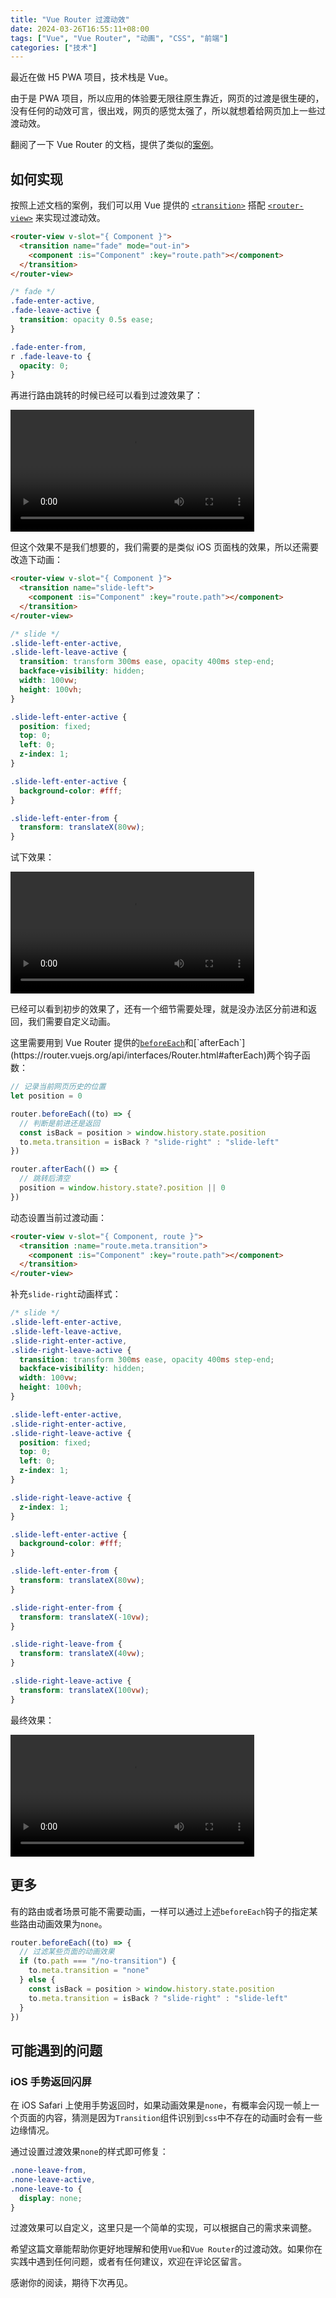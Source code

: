 ```yaml
---
title: "Vue Router 过渡动效"
date: 2024-03-26T16:55:11+08:00
tags: ["Vue", "Vue Router", "动画", "CSS", "前端"]
categories: ["技术"]
---
```


最近在做 H5 PWA 项目，技术栈是 Vue。

由于是 PWA 项目，所以应用的体验要无限往原生靠近，网页的过渡是很生硬的，没有任何的动效可言，很出戏，网页的感觉太强了，所以就想着给网页加上一些过渡动效。

翻阅了一下 Vue Router 的文档，提供了类似的[案例](https://router.vuejs.org/guide/advanced/transitions.html)。

## 如何实现

按照上述文档的案例，我们可以用 Vue 提供的 [`<transition>`](https://vuejs.org/guide/built-ins/transition.html) 搭配 [`<router-view>`](https://router.vuejs.org/guide/advanced/router-view-slot.html) 来实现过渡动效。

```html
<router-view v-slot="{ Component }">
  <transition name="fade" mode="out-in">
    <component :is="Component" :key="route.path"></component>
  </transition>
</router-view>
```

```css
/* fade */
.fade-enter-active,
.fade-leave-active {
  transition: opacity 0.5s ease;
}

.fade-enter-from,
r .fade-leave-to {
  opacity: 0;
}
```

再进行路由跳转的时候已经可以看到过渡效果了：

<video controls style="width: min(calc(100vw - 28px), 390px);">
  <source src="https://p.madcodelife.com/blog/2024/03/efff01316cea7426d21639f67ab8cf4a.mov" type="video/mp4">
</video>

但这个效果不是我们想要的，我们需要的是类似 iOS 页面栈的效果，所以还需要改造下动画：

```html
<router-view v-slot="{ Component }">
  <transition name="slide-left">
    <component :is="Component" :key="route.path"></component>
  </transition>
</router-view>
```

```css
/* slide */
.slide-left-enter-active,
.slide-left-leave-active {
  transition: transform 300ms ease, opacity 400ms step-end;
  backface-visibility: hidden;
  width: 100vw;
  height: 100vh;
}

.slide-left-enter-active {
  position: fixed;
  top: 0;
  left: 0;
  z-index: 1;
}

.slide-left-enter-active {
  background-color: #fff;
}

.slide-left-enter-from {
  transform: translateX(80vw);
}
```

试下效果：

<video controls style="width: min(calc(100vw - 28px), 390px);">
  <source src="https://p.madcodelife.com/blog/2024/03/c19c1f8f550097cca5e2a694f3d1c269.mov" type="video/mp4">
</video>

已经可以看到初步的效果了，还有一个细节需要处理，就是没办法区分前进和返回，我们需要自定义动画。

这里需要用到 Vue Router 提供的[`beforeEach`]('https://router.vuejs.org/api/interfaces/Router.html#beforeEach')和[`afterEach`](https://router.vuejs.org/api/interfaces/Router.html#afterEach)两个钩子函数：

```javascript
// 记录当前网页历史的位置
let position = 0

router.beforeEach((to) => {
  // 判断是前进还是返回
  const isBack = position > window.history.state.position
  to.meta.transition = isBack ? "slide-right" : "slide-left"
})

router.afterEach(() => {
  // 跳转后清空
  position = window.history.state?.position || 0
})
```

动态设置当前过渡动画：

```html
<router-view v-slot="{ Component, route }">
  <transition :name="route.meta.transition">
    <component :is="Component" :key="route.path"></component>
  </transition>
</router-view>
```

补充`slide-right`动画样式：

```css
/* slide */
.slide-left-enter-active,
.slide-left-leave-active,
.slide-right-enter-active,
.slide-right-leave-active {
  transition: transform 300ms ease, opacity 400ms step-end;
  backface-visibility: hidden;
  width: 100vw;
  height: 100vh;
}

.slide-left-enter-active,
.slide-right-enter-active,
.slide-right-leave-active {
  position: fixed;
  top: 0;
  left: 0;
  z-index: 1;
}

.slide-right-leave-active {
  z-index: 1;
}

.slide-left-enter-active {
  background-color: #fff;
}

.slide-left-enter-from {
  transform: translateX(80vw);
}

.slide-right-enter-from {
  transform: translateX(-10vw);
}

.slide-right-leave-from {
  transform: translateX(40vw);
}

.slide-right-leave-active {
  transform: translateX(100vw);
}
```

最终效果：

<video controls style="width: min(calc(100vw - 28px), 390px);">
  <source src="https://p.madcodelife.com/blog/2024/03/b22079812a48a20bd5f96d8cb099e387.mov" type="video/mp4">
</video>

## 更多

有的路由或者场景可能不需要动画，一样可以通过上述`beforeEach`钩子的指定某些路由动画效果为`none`。

```javascript
router.beforeEach((to) => {
  // 过滤某些页面的动画效果
  if (to.path === "/no-transition") {
    to.meta.transition = "none"
  } else {
    const isBack = position > window.history.state.position
    to.meta.transition = isBack ? "slide-right" : "slide-left"
  }
})
```

## 可能遇到的问题

### iOS 手势返回闪屏

在 iOS Safari 上使用手势返回时，如果动画效果是`none`，有概率会闪现一帧上一个页面的内容，猜测是因为`Transition`组件识别到`css`中不存在的动画时会有一些边缘情况。

通过设置过渡效果`none`的样式即可修复：

```css
.none-leave-from,
.none-leave-active,
.none-leave-to {
  display: none;
}
```

过渡效果可以自定义，这里只是一个简单的实现，可以根据自己的需求来调整。

希望这篇文章能帮助你更好地理解和使用`Vue`和`Vue Router`的过渡动效。如果你在实践中遇到任何问题，或者有任何建议，欢迎在评论区留言。

感谢你的阅读，期待下次再见。
